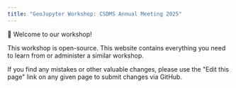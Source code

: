 ```yaml
---
title: "GeoJupyter Workshop: CSDMS Annual Meeting 2025"
---
```


:hugs: Welcome to our workshop!

This workshop is open-source.
This website contains everything you need to learn from or administer a similar
workshop.

If you find any mistakes or other valuable changes, please use the "Edit this page" link
on any given page to submit changes via GitHub.
